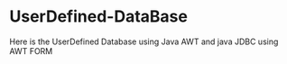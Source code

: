 # UserDefined-DataBase
Here is the UserDefined Database using Java AWT and java JDBC using AWT FORM
